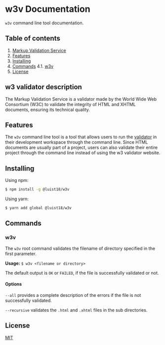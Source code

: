 # w3v Documentation

`w3v` command line tool documentation.

## Table of contents

1. [Markup Validation Service](#w3-validator-description)
2. [Features](#features)
3. [Installing](#installing)
4. [Commands](#commands)
    4.1. [w3v](#w3v)
5. [License](#license)

## w3 validator description

The Markup Validation Service is a validator made by the World Wide Web Consortium (W3C) to validate the integrity of HTML and XHTML documents, ensuring its technical quality.

## Features

The `w3v` command line tool is a tool that allows users to run the [validator](https://validator.w3.org/) in their development workspace through the command line. Since HTML documents are usually part of a project, users can also validate their entire project through the command line instead of using the w3 validator website.

## Installing

Using npm:

```bash
$ npm install -g @luist18/w3v
```

Using yarn:

```bash
$ yarn add global @luist18/w3v
```

## Commands

### w3v

The `w3v` root command validates the filename of directory specified in the first parameter.

**Usage:** ```$ w3v <filename or directory>```

The default output is `OK` or `FAILED`, if the file is successfully validated or not.

#### Options

`--all` provides a complete description of the errors if the file is not successfully validated.

`--recursive` validates the `.html` and `.xhtml` files in the sub directories.

## License

[MIT](LICENSE)

